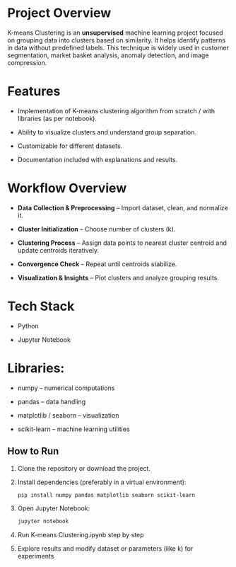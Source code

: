 # Project Overview

K-means Clustering is an **unsupervised** machine learning project focused on grouping data into clusters based on similarity. It helps identify patterns in data without predefined labels. This technique is widely used in customer segmentation, market basket analysis, anomaly detection, and image compression.
# Features

- Implementation of K-means clustering algorithm from scratch / with libraries (as per notebook).

- Ability to visualize clusters and understand group separation.

- Customizable for different datasets.

- Documentation included with explanations and results.
# Workflow Overview

- **Data Collection & Preprocessing** – Import dataset, clean, and normalize it.

- **Cluster Initialization** – Choose number of clusters (k).

- **Clustering Process** – Assign data points to nearest cluster centroid and update centroids iteratively.

- **Convergence Check** – Repeat until centroids stabilize.

- **Visualization & Insights** – Plot clusters and analyze grouping results.
# Tech Stack

- Python

- Jupyter Notebook

# Libraries:

- numpy – numerical computations

- pandas – data handling

- matplotlib / seaborn – visualization

- scikit-learn – machine learning utilities
## How to Run

1. Clone the repository or download the project.

2. Install dependencies (preferably in a virtual environment):
   ```bash
   pip install numpy pandas matplotlib seaborn scikit-learn
3. Open Jupyter Notebook:
   ```bash
   jupyter notebook
4. Run K-means Clustering.ipynb step by step

5. Explore results and modify dataset or parameters (like k) for experiments

